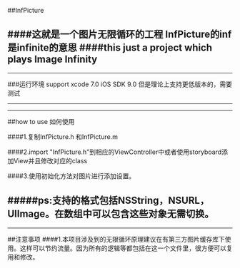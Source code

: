 ##InfPicture

####这就是一个图片无限循环的工程 InfPicture的inf是infinite的意思
####this just a project which plays Image Infinity
---------------------------------------
---------------------------------------
###运行环境
 support xcode 7.0 
 iOS SDK 9.0
 但是理论上支持更低版本的，需要测试

-------------------------------------
------------------------------------
 ##how to use 如何使用
 
 ####1.复制InfPicture.h 和InfPicture.m
 
 ####2.import "InfPicture.h"到相应的ViewController中或者使用storyboard添加View并且修改对应的class
 
 ####3.使用初始化方法对图片进行添加设置。


#####ps:支持的格式包括NSString，NSURL，UIImage。在数组中可以包含这些对象无需切换。
 ----------------------
 ----------------------
 ##注意事项
 ####1.本项目涉及到的无限循环原理建议在有第三方图片缓存库下使用。这样可以节约流量。因为所有的逻辑等都包括在这一个文件里，很方便可以复用和修改。
 
 

